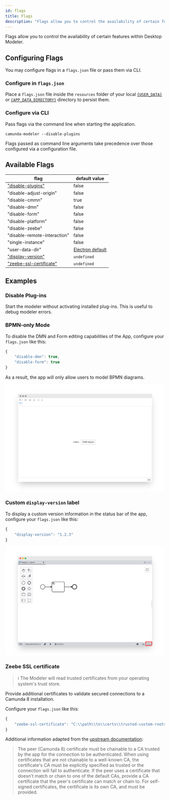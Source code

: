 ```yaml
---
id: flags
title: Flags
description: "Flags allow you to control the availability of certain features within Desktop Modeler."
---
```


Flags allow you to control the availability of certain features within Desktop Modeler.

## Configuring Flags

You may configure flags in a `flags.json` file or pass them via CLI.

### Configure in `flags.json`

Place a `flags.json` file inside the `resources` folder of your local [`{USER_DATA}`](../search-paths#user-data-directory) or [`{APP_DATA_DIRECTORY}`](../search-paths#app-data-directory) directory to persist them.

### Configure via CLI

Pass flags via the command line when starting the application.

```
camunda-modeler --disable-plugins
```

Flags passed as command line arguments take precedence over those configured via a configuration file.

## Available Flags

| flag                                               | default value                       |
| -------------------------------------------------- | ----------------------------------- |
| ["disable-plugins"](#disable-plug-ins)             | false                               |
| "disable-adjust-origin"                            | false                               |
| "disable-cmmn"                                     | true                                |
| "disable-dmn"                                      | false                               |
| "disable-form"                                     | false                               |
| "disable-platform"                                 | false                               |
| "disable-zeebe"                                    | false                               |
| "disable-remote-interaction"                       | false                               |
| "single-instance"                                  | false                               |
| "user-data-dir"                                    | [Electron default](../search-paths) |
| ["display-version"](#custom-display-version-label) | `undefined`                         |
| ["zeebe-ssl-certificate"](#zeebe-ssl-certificate)  | `undefined`                         |

## Examples

### Disable Plug-ins

Start the modeler without activating installed plug-ins. This is useful to debug modeler errors.

### BPMN-only Mode

To disable the DMN and Form editing capabilities of the App, configure your `flags.json` like this:

```js
{
    "disable-dmn": true,
    "disable-form": true
}
```

As a result, the app will only allow users to model BPMN diagrams.

![BPMN only mode](./img/bpmn-only.png)

### Custom `display-version` label

To display a custom version information in the status bar of the app, configure your `flags.json` like this:

```js
{
    "display-version": "1.2.3"
}
```

![Custom version info](./img/display-version.png)

### Zeebe SSL certificate

> :information_source: The Modeler will read trusted certificates from your operating system's trust store.

Provide additional certificates to validate secured connections to a Camunda 8 installation.

Configure your `flags.json` like this:

```js
{
    "zeebe-ssl-certificate": "C:\\path\\to\\certs\\trusted-custom-roots.pem"
}
```

Additional information adapted from the [upstream documentation](https://nodejs.org/docs/latest/api/tls.html#tlscreatesecurecontextoptions):

> The peer (Camunda 8) certificate must be chainable to a CA trusted by the app for the connection to be authenticated. When using certificates that are not chainable to a well-known CA, the certificate's CA must be explicitly specified as trusted or the connection will fail to authenticate. If the peer uses a certificate that doesn't match or chain to one of the default CAs, provide a CA certificate that the peer's certificate can match or chain to. For self-signed certificates, the certificate is its own CA, and must be provided.

